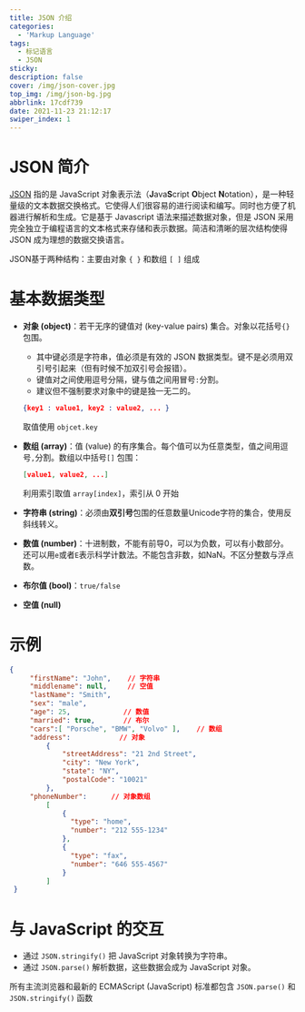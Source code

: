 ```yaml
---
title: JSON 介绍
categories:
  - 'Markup Language'
tags:
  - 标记语言
  - JSON
sticky: 
description: false
cover: /img/json-cover.jpg
top_img: /img/json-bg.jpg
abbrlink: 17cdf739
date: 2021-11-23 21:12:17
swiper_index: 1
---
```


# JSON 简介

[JSON](http://www.json.org.cn/) 指的是 JavaScript 对象表示法（**J**ava**S**cript **O**bject **N**otation），是一种轻量级的文本数据交换格式。它使得人们很容易的进行阅读和编写。同时也方便了机器进行解析和生成。它是基于 Javascript 语法来描述数据对象，但是 JSON 采用完全独立于编程语言的文本格式来存储和表示数据。简洁和清晰的层次结构使得 JSON 成为理想的数据交换语言。 

JSON基于两种结构：主要由对象 `{ }` 和数组 `[ ]` 组成

# 基本数据类型

- **对象 (object)**：若干无序的键值对 (key-value pairs) 集合。对象以花括号`{}` 包围。

  - 其中键必须是字符串，值必须是有效的 JSON 数据类型。键不是必须用双引号引起来（但有时候不加双引号会报错）。
  - 键值对之间使用逗号分隔，键与值之间用冒号`:`分割。
  - 建议但不强制要求对象中的键是独一无二的。

  ```json
  {key1 : value1, key2 : value2, ... }
  ```

  取值使用 `objcet.key`

- **数组 (array)**：值 (value) 的有序集合。每个值可以为任意类型，值之间用逗号`,`分割。数组以中括号`[]` 包围：

  ```json
  [value1, value2, ...]
  ```

  利用索引取值 `array[index]`，索引从 0 开始

- **字符串 (string)**：必须由**双引号**包围的任意数量Unicode字符的集合，使用反斜线转义。

- **数值 (number)**：十进制数，不能有前导0，可以为负数，可以有小数部分。还可以用`e`或者`E`表示科学计数法。不能包含非数，如NaN。不区分整数与浮点数。

- **布尔值 (bool)**：`true/false` 

- **空值 (null)** 

# 示例

```json
{
     "firstName": "John",    // 字符串
     "middlename": null,     // 空值
     "lastName": "Smith",
     "sex": "male",
     "age": 25,             // 数值
     "married": true,       // 布尔
     "cars":[ "Porsche", "BMW", "Volvo" ],    // 数组
     "address":            // 对象
         {
             "streetAddress": "21 2nd Street",
             "city": "New York",
             "state": "NY",
             "postalCode": "10021"
         },
     "phoneNumber":      // 对象数组
         [
             {
               "type": "home",
               "number": "212 555-1234"
             },
             {
               "type": "fax",
               "number": "646 555-4567"
             }
         ]
 }
```

# 与 JavaScript 的交互

- 通过 `JSON.stringify()` 把 JavaScript 对象转换为字符串。
- 通过 `JSON.parse()` 解析数据，这些数据会成为 JavaScript 对象。

所有主流浏览器和最新的 ECMAScript (JavaScript) 标准都包含 `JSON.parse()` 和 `JSON.stringify()` 函数
